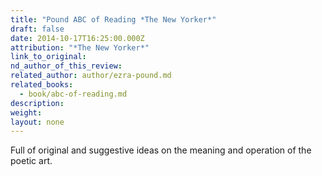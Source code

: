 ```yaml
---
title: "Pound ABC of Reading *The New Yorker*"
draft: false
date: 2014-10-17T16:25:00.000Z
attribution: "*The New Yorker*"
link_to_original:
nd_author_of_this_review:
related_author: author/ezra-pound.md
related_books:
  - book/abc-of-reading.md
description:
weight:
layout: none
---
```

Full of original and suggestive ideas on the meaning and operation of the poetic art.

